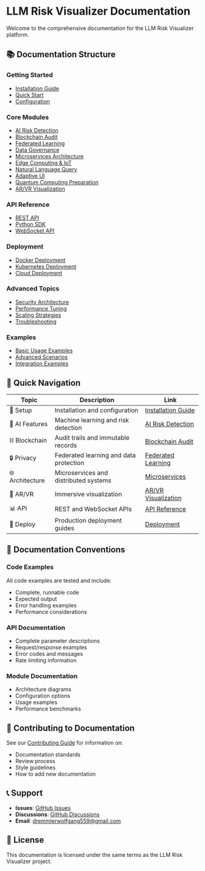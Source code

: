 # LLM Risk Visualizer Documentation

Welcome to the comprehensive documentation for the LLM Risk Visualizer platform.

## 📚 Documentation Structure

### Getting Started
- [Installation Guide](installation.md)
- [Quick Start](quickstart.md)
- [Configuration](configuration.md)

### Core Modules
- [AI Risk Detection](modules/ai-risk-detection.md)
- [Blockchain Audit](modules/blockchain-audit.md)
- [Federated Learning](modules/federated-learning.md)
- [Data Governance](modules/data-governance.md)
- [Microservices Architecture](modules/microservices.md)
- [Edge Computing & IoT](modules/edge-computing.md)
- [Natural Language Query](modules/nlp-query.md)
- [Adaptive UI](modules/adaptive-ui.md)
- [Quantum Computing Preparation](modules/quantum-computing.md)
- [AR/VR Visualization](modules/ar-vr-visualization.md)

### API Reference
- [REST API](api/rest-api.md)
- [Python SDK](api/python-sdk.md)
- [WebSocket API](api/websocket-api.md)

### Deployment
- [Docker Deployment](deployment/docker.md)
- [Kubernetes Deployment](deployment/kubernetes.md)
- [Cloud Deployment](deployment/cloud.md)

### Advanced Topics
- [Security Architecture](advanced/security.md)
- [Performance Tuning](advanced/performance.md)
- [Scaling Strategies](advanced/scaling.md)
- [Troubleshooting](advanced/troubleshooting.md)

### Examples
- [Basic Usage Examples](examples/basic-usage.md)
- [Advanced Scenarios](examples/advanced-scenarios.md)
- [Integration Examples](examples/integrations.md)

## 🚀 Quick Navigation

| Topic | Description | Link |
|-------|-------------|------|
| 🔧 Setup | Installation and configuration | [Installation Guide](installation.md) |
| 🤖 AI Features | Machine learning and risk detection | [AI Risk Detection](modules/ai-risk-detection.md) |
| ⛓️ Blockchain | Audit trails and immutable records | [Blockchain Audit](modules/blockchain-audit.md) |
| 🔒 Privacy | Federated learning and data protection | [Federated Learning](modules/federated-learning.md) |
| 🌐 Architecture | Microservices and distributed systems | [Microservices](modules/microservices.md) |
| 🥽 AR/VR | Immersive visualization | [AR/VR Visualization](modules/ar-vr-visualization.md) |
| 📊 API | REST and WebSocket APIs | [API Reference](api/rest-api.md) |
| 🚀 Deploy | Production deployment guides | [Deployment](deployment/docker.md) |

## 📖 Documentation Conventions

### Code Examples
All code examples are tested and include:
- Complete, runnable code
- Expected output
- Error handling examples
- Performance considerations

### API Documentation
- Complete parameter descriptions
- Request/response examples
- Error codes and messages
- Rate limiting information

### Module Documentation
- Architecture diagrams
- Configuration options
- Usage examples
- Performance benchmarks

## 🤝 Contributing to Documentation

See our [Contributing Guide](../CONTRIBUTING.md) for information on:
- Documentation standards
- Review process
- Style guidelines
- How to add new documentation

## 📞 Support

- **Issues**: [GitHub Issues](https://github.com/WolfgangDremmler/LLM-Risk-Visualizer/issues)
- **Discussions**: [GitHub Discussions](https://github.com/WolfgangDremmler/LLM-Risk-Visualizer/discussions)
- **Email**: dremmlerwolfgang559@gmail.com

## 📝 License

This documentation is licensed under the same terms as the LLM Risk Visualizer project.